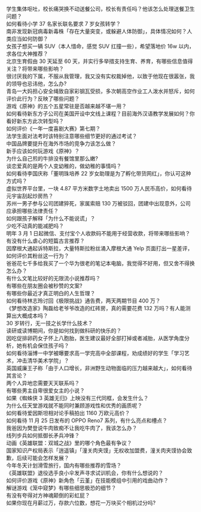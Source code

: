 学生集体呕吐，校长痛哭换不动送餐公司，校长有责任吗？他该怎么处理送餐卫生问题？  
如何看待小学 37 名家长联名要求 7 岁女孩转学？  
南非发现新冠病毒新毒株「存在大量突变，或躲避人体防御」，具体情况如何？人类应当如何防御？  
女孩子想买一辆 SUV（本人惜命，感觉 SUV 扛撞一些），希望落地价 16w 以内，求各位大神推荐？  
北京生育假由 30 天延至 60 天，并实行多举措支持生育、养育，有哪些信息值得关注？将带来哪些影响？  
很讨厌我的下属，不服从我管理，我又没有实权裁掉他，以致于他现在很嚣张，我的领导也忌讳他，怎么办?  
青岛一大妈担心安全绳致自家彩钢瓦受损，多次朝高空作业工人泼水并怒斥，如何评价此行为？反映了哪些问题？  
游戏《原神》的五个五星常驻是否越来越不堪一用？  
如何看待新东方子公司在美国开设中文线上课程？目前海外汉语教学发展如何？你看好新东方此次转型吗？  
如何评价《一年一度喜剧大赛》第七期？  
法学生面对法考时该特别注意哪些细节更好的通过考试？  
中国品牌要提升在海外市场的竞争力该怎么做？  
新手应该如何玩游戏《原神》？  
为什么自己煎的牛排没有餐馆里那么嫩?  
谈恋爱真的是两个人变幼稚的，做幼稚的事情吗？  
如何看待李国庆称「董明珠培养 22 岁女助理是为了孵化带货网红」，你认可这种方式吗？  
虚拟世界平台里，一块 4.87 平方米数字土地卖出 1500 万人民币高价，如何看待元宇宙刮起炒房热？  
苏州一男子参与公司团建猝死，家属索赔 130 万被驳回，团建中出现意外，公司应承担哪些法律责任？  
如何跟孩子解释「为什么不能说谎」？  
少吃不动真的能减肥吗？  
明年 3 月 1 日起微信、支付宝个人收款码不能用于经营收款，将带来哪些影响？  
有没有什么虐心的短篇古言推荐？  
因摩根大通起诉特斯拉，大量特斯拉粉丝涌入摩根大通 Yelp 页面打出一星差评，如何评价其粉丝这一行为？  
爸爸花七千多给我买了一个华为很老的笔记本电脑，我觉得不好用，但又舍不得换怎么办？  
有什么文笔比较好的无限流小说推荐吗？  
有哪些在朋友圈会被秒赞的文案?  
有哪些你最近才真正明白的人生哲理？  
如何看待林志玲讨回《极限挑战》通告费，两天两期节目 400 万？  
《梦想改造家》陶磊给老爷爷改造的红砖房，真的需要花费 132 万吗？有人能测算出大概成本吗？  
30 岁转行，无一技之长学什么技术？  
读研或读博期间，你是如何找到做科研的快乐的？  
因吃促排卵药女子怀上八胞胎，医生建议最好全部打掉或者减胎，从医学角度分析，她有机会保住孩子吗？  
如何看待淄博一中学被曝要求高一学完高中全部课程，劝成绩好的学生「学习艺术，冲击清华美术学院」？  
英国威廉王子称「由于人口增长，非洲野生动物面临的压力越来越大」，如何看待其言论？  
两个人异地恋需要天天联系吗？  
有哪些男主自卑很爱女主的小说？  
如果《蜘蛛侠 3 英雄无归》上映没有三代同框，会发生什么？  
为什么任天堂游戏就不能同时兼顾游戏性和优秀的画质呢？  
如何看待爱因斯坦相对论手稿拍出 1160 万欧元高价？  
如何看待 11 月 25 日发布的 OPPO Reno7 系列，有什么亮点和槽点？  
我爸因为樊登说牛肉致痴不让我吃牛肉了，我该怎么办？  
线列步兵如何抵御长矛兵冲锋？  
动画《英雄联盟：双城之战》里的哪个角色最有争议？  
国家知识产权局表示「逍遥镇」「潼关肉夹馍」无权收加盟费，潼关肉夹馍协会致歉，后续可能会怎样发展？  
今年冬天计划滑雪旅行，国内有哪些推荐的雪场？  
《英雄联盟》退役选手良小伞发声寻求试训机会，你有什么想说的？  
如何评价游戏《原神》新角色「云堇」在技能模组中引用的戏曲动作？  
解谜游戏《笼中窥梦》有哪些细思极恐的细节？  
有没有夸得对方神魂颠倒的彩虹屁？  
如果你现在月薪过万，存款六位数，想花一万块买个相机过分吗?  
